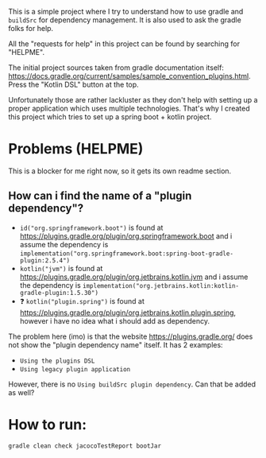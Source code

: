 This is a simple project where I try to understand how to use gradle and `buildSrc` for dependency management. It is also used to ask the gradle folks for help.

All the "requests for help" in this project can be found by searching for "HELPME".

The initial project sources taken from gradle documentation itself: https://docs.gradle.org/current/samples/sample_convention_plugins.html. Press the "Kotlin DSL" button at the top.

Unfortunately those are rather lackluster as they don't help with setting up a proper application which uses multiple technologies. That's why I created this project which tries to set up a spring boot + kotlin project.


# Problems (HELPME)

This is a blocker for me right now, so it gets its own readme section.

## How can i find the name of a "plugin dependency"?

- `id("org.springframework.boot")` is found at https://plugins.gradle.org/plugin/org.springframework.boot and i assume the dependency is `implementation("org.springframework.boot:spring-boot-gradle-plugin:2.5.4")`
- `kotlin("jvm")` is found at https://plugins.gradle.org/plugin/org.jetbrains.kotlin.jvm and i assume the dependency is `implementation("org.jetbrains.kotlin:kotlin-gradle-plugin:1.5.30")`
- ❓ `kotlin("plugin.spring")` is found at https://plugins.gradle.org/plugin/org.jetbrains.kotlin.plugin.spring, however i have no idea what i should add as dependency.

The problem here (imo) is that the website https://plugins.gradle.org/ does not show the "plugin dependency name" itself.
It has 2 examples:

- `Using the plugins DSL`
- `Using legacy plugin application`

However, there is no `Using buildSrc plugin dependency`. Can that be added as well?



# How to run:

```
gradle clean check jacocoTestReport bootJar
```
